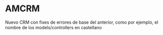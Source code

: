 # AMCRM
Nuevo CRM con fixes de errores de base del anterior, como por ejemplo, el nombre de los models/controllers en castellano
